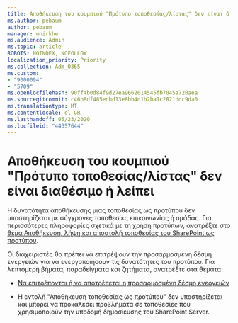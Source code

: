```yaml
---
title: Αποθήκευση του κουμπιού "Πρότυπο τοποθεσίας/λίστας" δεν είναι διαθέσιμο ή λείπει
ms.author: pebaum
author: pebaum
manager: mnirkhe
ms.audience: Admin
ms.topic: article
ROBOTS: NOINDEX, NOFOLLOW
localization_priority: Priority
ms.collection: Adm_O365
ms.custom:
- "9000094"
- "5709"
ms.openlocfilehash: 90ff4b0d84f9d27ea9662014545fb7045a720aea
ms.sourcegitcommit: c46b8df485edbd13e8bb4d1b2ba1c2821ddc9da0
ms.translationtype: MT
ms.contentlocale: el-GR
ms.lasthandoff: 05/23/2020
ms.locfileid: "44357644"
---
```

# <a name="save-sitelist-template-button-not-available-or-missing"></a>Αποθήκευση του κουμπιού "Πρότυπο τοποθεσίας/λίστας" δεν είναι διαθέσιμο ή λείπει

Η δυνατότητα αποθήκευσης μιας τοποθεσίας ως προτύπου δεν υποστηρίζεται με σύγχρονες τοποθεσίες επικοινωνίας ή ομάδας. Για περισσότερες πληροφορίες σχετικά με τη χρήση προτύπων, ανατρέξτε στο [θέμα Αποθήκευση, λήψη και αποστολή τοποθεσίας του SharePoint ως προτύπου](https://docs.microsoft.com/sharepoint/dev/general-development/save-download-and-upload-a-sharepoint-site-as-a-template).

Οι διαχειριστές θα πρέπει να επιτρέψουν την προσαρμοσμένη δέσμη ενεργειών για να ενεργοποιήσουν τις δυνατότητες του προτύπου. Για λεπτομερή βήματα, παραδείγματα και ζητήματα, ανατρέξτε στα θέματα:

- [Να επιτρέπονται ή να αποτρέπεται η προσαρμοσμένη δέσμη ενεργειών](https://docs.microsoft.com/sharepoint/allow-or-prevent-custom-script)

- Η εντολή "Αποθήκευση τοποθεσίας ως προτύπου" δεν υποστηρίζεται και μπορεί να προκαλέσει προβλήματα σε τοποθεσίες που χρησιμοποιούν την υποδομή δημοσίευσης του SharePoint Server.


